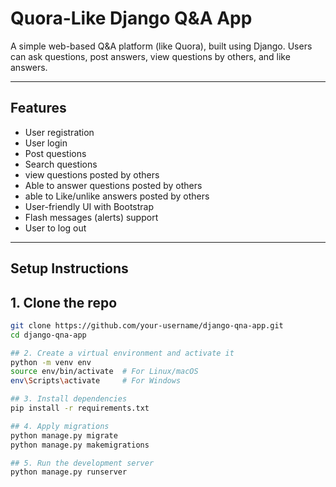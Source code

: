 # Quora-Like Django Q&A App

A simple web-based Q&A platform (like Quora), built using Django. Users can ask questions, post answers, view questions by others, and like answers.

---

## Features

- User registration 
- User login
- Post questions
- Search questions
- view questions posted by others 
- Able to answer questions posted by others
- able to Like/unlike answers posted by others
- User-friendly UI with Bootstrap
- Flash messages (alerts) support
- User to log out

---


## Setup Instructions ##

## 1. Clone the repo
```bash
git clone https://github.com/your-username/django-qna-app.git
cd django-qna-app

## 2. Create a virtual environment and activate it
python -m venv env
source env/bin/activate  # For Linux/macOS
env\Scripts\activate     # For Windows

## 3. Install dependencies
pip install -r requirements.txt

## 4. Apply migrations
python manage.py migrate
python manage.py makemigrations

## 5. Run the development server
python manage.py runserver



